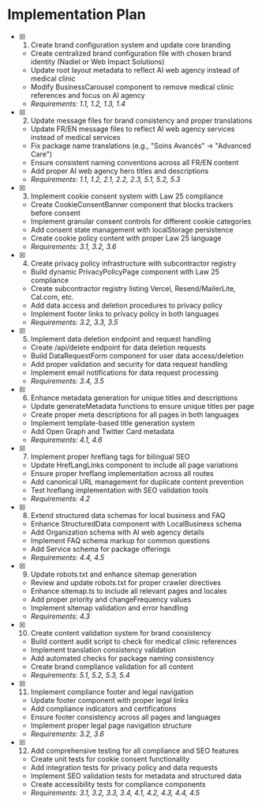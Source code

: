 # Implementation Plan

- [X] 1. Create brand configuration system and update core branding
  - Create centralized brand configuration file with chosen brand identity (Nadiel or Web Impact Solutions)
  - Update root layout metadata to reflect AI web agency instead of medical clinic
  - Modify BusinessCarousel component to remove medical clinic references and focus on AI agency
  - _Requirements: 1.1, 1.2, 1.3, 1.4_

- [X] 2. Update message files for brand consistency and proper translations
  - Update FR/EN message files to reflect AI web agency services instead of medical services
  - Fix package name translations (e.g., "Soins Avancés" → "Advanced Care")
  - Ensure consistent naming conventions across all FR/EN content
  - Add proper AI web agency hero titles and descriptions
  - _Requirements: 1.1, 1.2, 2.1, 2.2, 2.3, 5.1, 5.2, 5.3_

- [X] 3. Implement cookie consent system with Law 25 compliance
  - Create CookieConsentBanner component that blocks trackers before consent
  - Implement granular consent controls for different cookie categories
  - Add consent state management with localStorage persistence
  - Create cookie policy content with proper Law 25 language
  - _Requirements: 3.1, 3.2, 3.6_

- [X] 4. Create privacy policy infrastructure with subcontractor registry
  - Build dynamic PrivacyPolicyPage component with Law 25 compliance
  - Create subcontractor registry listing Vercel, Resend/MailerLite, Cal.com, etc.
  - Add data access and deletion procedures to privacy policy
  - Implement footer links to privacy policy in both languages
  - _Requirements: 3.2, 3.3, 3.5_

- [X] 5. Implement data deletion endpoint and request handling
  - Create /api/delete endpoint for data deletion requests
  - Build DataRequestForm component for user data access/deletion
  - Add proper validation and security for data request handling
  - Implement email notifications for data request processing
  - _Requirements: 3.4, 3.5_

- [X] 6. Enhance metadata generation for unique titles and descriptions
  - Update generateMetadata functions to ensure unique titles per page
  - Create proper meta descriptions for all pages in both languages
  - Implement template-based title generation system
  - Add Open Graph and Twitter Card metadata
  - _Requirements: 4.1, 4.6_

- [X] 7. Implement proper hreflang tags for bilingual SEO
  - Update HrefLangLinks component to include all page variations
  - Ensure proper hreflang implementation across all routes
  - Add canonical URL management for duplicate content prevention
  - Test hreflang implementation with SEO validation tools
  - _Requirements: 4.2_

- [X] 8. Extend structured data schemas for local business and FAQ
  - Enhance StructuredData component with LocalBusiness schema
  - Add Organization schema with AI web agency details
  - Implement FAQ schema markup for common questions
  - Add Service schema for package offerings
  - _Requirements: 4.4, 4.5_

- [X] 9. Update robots.txt and enhance sitemap generation
  - Review and update robots.txt for proper crawler directives
  - Enhance sitemap.ts to include all relevant pages and locales
  - Add proper priority and changeFrequency values
  - Implement sitemap validation and error handling
  - _Requirements: 4.3_

- [X] 10. Create content validation system for brand consistency
  - Build content audit script to check for medical clinic references
  - Implement translation consistency validation
  - Add automated checks for package naming consistency
  - Create brand compliance validation for all content
  - _Requirements: 5.1, 5.2, 5.3, 5.4_

- [X] 11. Implement compliance footer and legal navigation
  - Update footer component with proper legal links
  - Add compliance indicators and certifications
  - Ensure footer consistency across all pages and languages
  - Implement proper legal page navigation structure
  - _Requirements: 3.2, 3.6_

- [X] 12. Add comprehensive testing for all compliance and SEO features
  - Create unit tests for cookie consent functionality
  - Add integration tests for privacy policy and data requests
  - Implement SEO validation tests for metadata and structured data
  - Create accessibility tests for compliance components
  - _Requirements: 3.1, 3.2, 3.3, 3.4, 4.1, 4.2, 4.3, 4.4, 4.5_